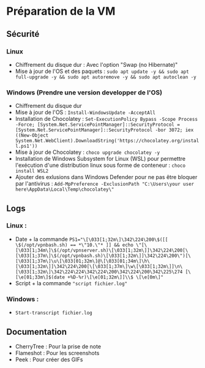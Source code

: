 # Préparation de la VM
## Sécurité
### Linux

* Chiffrement du disque dur : Avec l'option "Swap (no Hibernate)"
* Mise à jour de l'OS et des paquets : `sudo apt update -y && sudo apt full-upgrade -y && sudo apt autoremove -y && sudo apt autoclean -y`

### Windows (Prendre une version developper de l'OS)

* Chiffrement du disque dur
* Mise à jour de l'OS : `Install-WindowsUpdate -AcceptAll`
* Installation de Chocolatey : `Set-ExecutionPolicy Bypass -Scope Process -Force; [System.Net.ServicePointManager]::SecurityProtocol = [System.Net.ServicePointManager]::SecurityProtocol -bor 3072; iex ((New-Object System.Net.WebClient).DownloadString('https://chocolatey.org/install.ps1'))`
* Mise à jour de Chocolatey : `choco upgrade chocolatey -y `
* Installation de Windows Subsystem for Linux  (WSL) pour permettre l'exécution d'une distribution linux sous forme de conteneur : `choco install WSL2`
* Ajouter des exlusions dans Windows Defender pour ne pas être bloquer par l'antivirus : `Add-MpPreference -ExclusionPath "C:\Users\your user here\AppData\Local\Temp\chocolatey\"`

## Logs

### Linux : 

* Date + la commande `PS1="\[\033[1;32m\]\342\224\200\$([[ \$(/opt/vpnbash.sh) == *\"10.\"* ]] && echo \"[\[\033[1;34m\]\$(/opt/vpnserver.sh)\[\033[1;32m\]]\342\224\200[\[\033[1;37m\]\$(/opt/vpnbash.sh)\[\033[1;32m\]]\342\224\200\")[\[\033[1;37m\]\u\[\033[01;32m\]@\[\033[01;34m\]\h\[\033[1;32m\]]\342\224\200[\[\033[1;37m\]\w\[\033[1;32m\]]\n\[\033[1;32m\]\342\224\224\342\224\200\342\224\200\342\225\274 [\[\e[01;33m\]$(date +%D-%r)\[\e[01;32m\]]\\$ \[\e[0m\]"`
* Script + la commande `"script fichier.log"`

### Windows : 

* `Start-transcript fichier.log`
  
## Documentation

* CherryTree : Pour la prise de note
* Flameshot : Pour les screenshots
* Peek : Pour créer des GIFs
